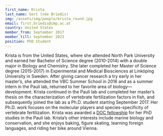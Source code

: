 ```yaml
---
first_name: Krista
last_name: Gert (née Briedis)
img: /assets/img/people/krista_round.jpg
email: first.briedis@imp.ac.at
country: United States
member_from: September 2017
member_till: September 2023
position: PhD Student
---
```

Krista is from the United States, where she attended North Park University and earned her Bachelor of Science degree (2010-2014) with a double major in Biology and Chemistry. She later completed her Master of Science degree (2015-2017) in Experimental and Medical Biosciences at Linköping University in Sweden. After giving cancer research a try early in her master’s, she attended the VBC Summer School in 2016 and as a summer intern in the Pauli lab, returned to her favorite area of biology—development. Krista continued in the Pauli lab and completed her master’s thesis on the characterization of vertebrate fertilization factors in fish, and subsequently joined the lab as a Ph.D. student starting September 2017. Her Ph.D. work focuses on the molecular players and species-specificity of vertebrate fertilization. Krista was awarded a [DOC fellowship](https://stipendien.oeaw.ac.at/en/stipendien/doc) for her PhD studies in the Pauli lab. Krista’s other interests include marine biology and conservation, and she enjoys baking, figure skating, learning foreign languages, and riding her bike around Vienna.

